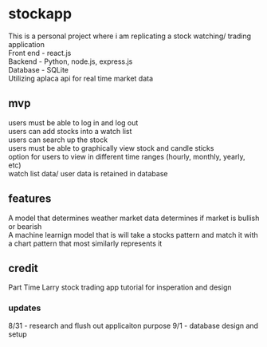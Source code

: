 # stockapp
This is a personal project where i am replicating a stock watching/ trading application <br>
Front end - react.js<br>
Backend - Python, node.js, express.js <br>
Database - SQLite <br>
Utilizing aplaca api for real time market data <br>
## mvp
users must be able to log in and log out <br>
users can add stocks into a watch list<br>
users can search up the stock<br>
users must be able to graphically view stock and candle sticks <br>
option for users to view in different time ranges (hourly, monthly, yearly, etc)<br>
watch list data/ user data is retained in database <br>
## features
A model that determines weather market data determines if market is bullish or bearish <br>
A machine learnign model that is will take a stocks pattern and match it with a chart pattern that most similarly represents it <br>
## credit
Part Time Larry stock trading app tutorial for insperation and design
### updates
8/31 - research and flush out applicaiton purpose 
9/1 - database design and setup
